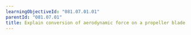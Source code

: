 ```yaml
---
learningObjectiveId: "081.07.01.01"
parentId: "081.07.01"
title: Explain conversion of aerodynamic force on a propeller blade
---
```

